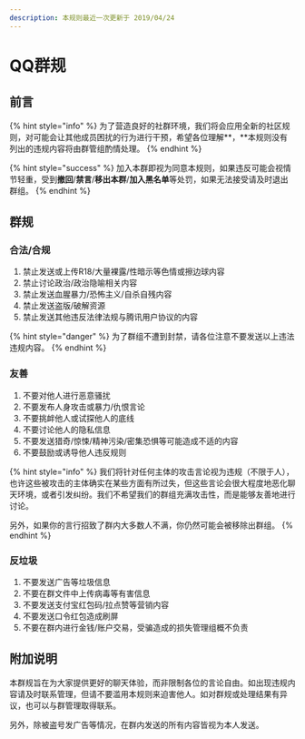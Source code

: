 ```yaml
---
description: 本规则最近一次更新于 2019/04/24
---
```


# QQ群规

## 前言

{% hint style="info" %}
为了营造良好的社群环境，我们将会应用全新的社区规则，对可能会让其他成员困扰的行为进行干预，希望各位理解**，**本规则没有列出的违规内容将由群管组酌情处理。 
{% endhint %}

{% hint style="success" %}
加入本群即视为同意本规则，如果违反可能会视情节轻重，受到**撤回**/**禁言**/**移出本群**/**加入黑名单**等处罚，如果无法接受请及时退出群组。
{% endhint %}

## 群规

### 合法/合规

1. 禁止发送或上传R18/大量裸露/性暗示等色情或擦边球内容
2. 禁止讨论政治/政治隐喻相关内容
3. 禁止发送血腥暴力/恐怖主义/自杀自残内容
4. 禁止发送盗版/破解资源
5. 禁止发送其他违反法律法规与腾讯用户协议的内容

{% hint style="danger" %}
为了群组不遭到封禁，请各位注意不要发送以上违法违规内容。
{% endhint %}

### 友善

1. 不要对他人进行恶意骚扰
2. 不要发布人身攻击或暴力/仇恨言论
3. 不要挑衅他人或试探他人的底线
4. 不要讨论他人的隐私信息
5. 不要发送猎奇/惊悚/精神污染/密集恐惧等可能造成不适的内容
6. 不要鼓励或诱导他人违反规则

{% hint style="info" %}
我们将针对任何主体的攻击言论视为违规（不限于人），也许这些被攻击的主体确实在某些方面有所过失，但这些言论会很大程度地恶化聊天环境，或者引发纠纷。我们不希望我们的群组充满攻击性，而是能够友善地进行讨论。

另外，如果你的言行招致了群内大多数人不满，你仍然可能会被移除出群组。
{% endhint %}

### 反垃圾

1. 不要发送广告等垃圾信息
2. 不要在群文件中上传病毒等有害信息
3. 不要发送支付宝红包码/拉点赞等营销内容
4. 不要发送口令红包造成刷屏
5. 不要在群内进行金钱/账户交易，受骗造成的损失管理组概不负责

## 附加说明

本群规旨在为大家提供更好的聊天体验，而非限制各位的言论自由。如出现违规内容请及时联系管理，但请不要滥用本规则来迫害他人。如对群规或处理结果有异议，也可以与群管理取得联系。

另外，除被盗号发广告等情况，在群内发送的所有内容皆视为本人发送。

